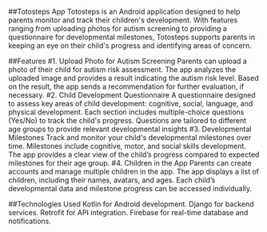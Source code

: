 ##Totosteps App
Totosteps is an Android application designed to help parents monitor and track their children's development. With features ranging from uploading photos for autism screening to providing a questionnaire for developmental milestones, Totosteps supports parents in keeping an eye on their child's progress and identifying areas of concern.

##Features
#1. Upload Photo for Autism Screening
Parents can upload a photo of their child for autism risk assessment.
The app analyzes the uploaded image and provides a result indicating the autism risk level.
Based on the result, the app sends a recommendation for further evaluation, if necessary.
#2. Child Development Questionnaire
A questionnaire designed to assess key areas of child development: cognitive, social, language, and physical development.
Each section includes multiple-choice questions (Yes/No) to track the child's progress.
Questions are tailored to different age groups to provide relevant developmental insights
#3. Developmental Milestones
Track and monitor your child's developmental milestones over time.
Milestones include cognitive, motor, and social skills development.
The app provides a clear view of the child’s progress compared to expected milestones for their age group.
#4. Children in the App
Parents can create accounts and manage multiple children in the app.
The app displays a list of children, including their names, avatars, and ages.
Each child’s developmental data and milestone progress can be accessed individually.

##Technologies Used
Kotlin for Android development.
Django for backend services.
Retrofit for API integration.
Firebase for real-time database and notifications.
